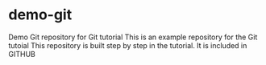 # demo-git
Demo Git repository for Git tutorial
This is an example repository for the Git tutoial 
This repository is built step by step in the tutorial.
It is included in GITHUB

